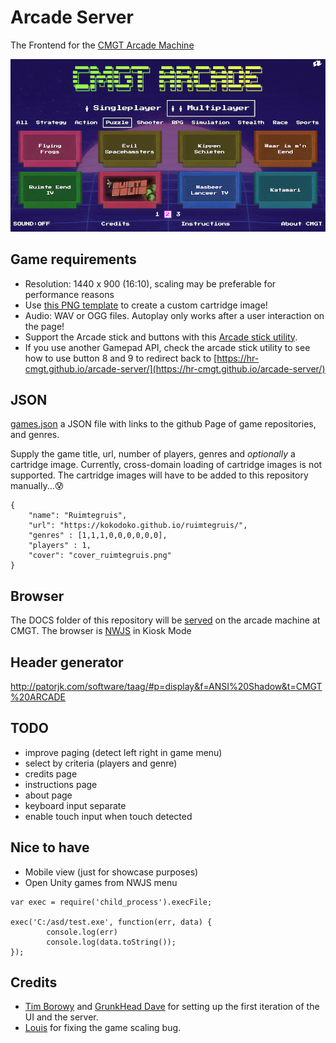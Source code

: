 # Arcade Server

The Frontend for the [CMGT Arcade Machine](https://hr-cmgt.github.io/arcade-server/)

![screenshot](./docs/images/screenshot.png)

## Game requirements

- Resolution: 1440 x 900 (16:10), scaling may be preferable for performance reasons
- Use [this PNG template](./docs/images/cart.png) to create a custom cartridge image!
- Audio: WAV or OGG files. Autoplay only works after a user interaction on the page!
- Support the Arcade stick and buttons with this [Arcade stick utility](https://github.com/HR-CMGT/arcade-game). 
- If you use another Gamepad API, check the arcade stick utility to see how to use button 8 and 9 to redirect back to [https://hr-cmgt.github.io/arcade-server/](https://hr-cmgt.github.io/arcade-server/)

## JSON

[games.json](./docs/data/games.json) a JSON file with links to the github Page of game repositories, and genres.

Supply the game title, url, number of players, genres and *optionally* a cartridge image. Currently, cross-domain loading of cartridge images is not supported. The cartridge images will have to be added to this repository manually...😰

```
{
    "name": "Ruimtegruis",
    "url": "https://kokodoko.github.io/ruimtegruis/",
    "genres" : [1,1,1,0,0,0,0,0,0],
    "players" : 1,
    "cover": "cover_ruimtegruis.png"
}
```

## Browser

The DOCS folder of this repository will be [served](https://hr-cmgt.github.io/arcade-server/) on the arcade machine at CMGT. The browser is
[NWJS](http://docs.nwjs.io/en/latest/For%20Users/Getting%20Started/#get-nwjs) in Kiosk Mode

## Header generator

http://patorjk.com/software/taag/#p=display&f=ANSI%20Shadow&t=CMGT%20ARCADE

## TODO

- improve paging (detect left right in game menu)
- select by criteria (players and genre)
- credits page
- instructions page
- about page
- keyboard input separate
- enable touch input when touch detected

## Nice to have

- Mobile view (just for showcase purposes)
- Open Unity games from NWJS menu
```
var exec = require('child_process').execFile;

exec('C:/asd/test.exe', function(err, data) {  
        console.log(err)
        console.log(data.toString());                       
});
```

## Credits

- [Tim Borowy](https://github.com/TimBorowy) and [GrunkHead Dave](https://github.com/Grunkhead) for setting up the first iteration of the UI and the server.
- [Louis](https://github.com/KokoDoko/ruimtegruis/issues?q=is%3Apr+author%3Alouis-lau) for fixing the game scaling bug.
